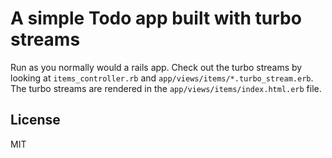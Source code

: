 # A simple Todo app built with turbo streams

Run as you normally would a rails app.  Check out the turbo streams by looking at `items_controller.rb` and `app/views/items/*.turbo_stream.erb`.  The turbo streams are rendered in the `app/views/items/index.html.erb` file.

## License

MIT
